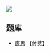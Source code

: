 ![](https://www.conceptispuzzles.com/zh/picture/11/2092.gif)

## 题库
- [康思](https://www.conceptispuzzles.com/zh/index.aspx?uri=puzzle/sudoku) 【付费】
